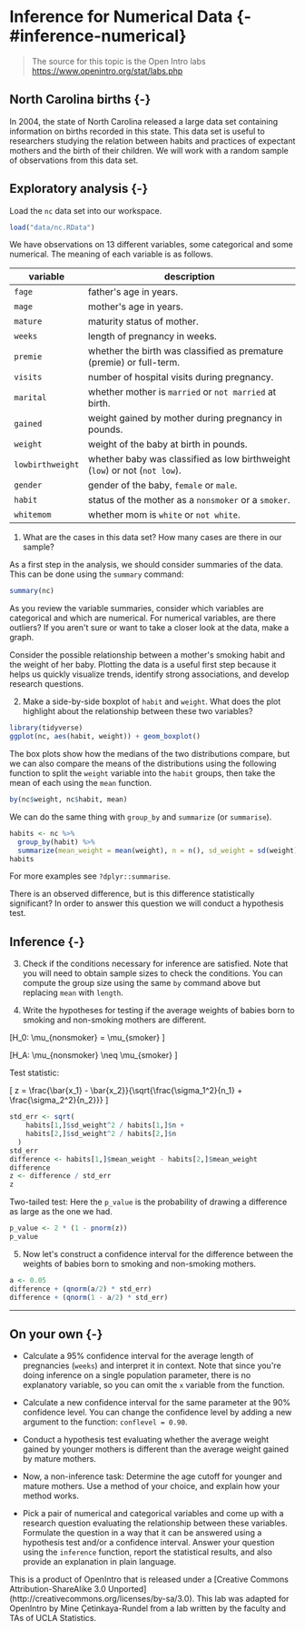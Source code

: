 
# Inference for Numerical Data {-#inference-numerical}

> The source for this topic is the Open Intro labs https://www.openintro.org/stat/labs.php

## North Carolina births {-}

In 2004, the state of North Carolina released a large data set containing 
information on births recorded in this state. This data set is useful to 
researchers studying the relation between habits and practices of expectant 
mothers and the birth of their children. We will work with a random sample of 
observations from this data set.

## Exploratory analysis {-}

Load the `nc` data set into our workspace.


```r
load("data/nc.RData")
```

We have observations on 13 different variables, some categorical and some 
numerical. The meaning of each variable is as follows.

variable         | description
---------------- | -----------
`fage`           | father's age in years.
`mage`           | mother's age in years.
`mature`         | maturity status of mother.
`weeks`          | length of pregnancy in weeks.
`premie`         | whether the birth was classified as premature (premie) or full-term.
`visits`         | number of hospital visits during pregnancy.
`marital`        | whether mother is `married` or `not married` at birth.
`gained`         | weight gained by mother during pregnancy in pounds.
`weight`         | weight of the baby at birth in pounds.
`lowbirthweight` | whether baby was classified as low birthweight (`low`) or not (`not low`).
`gender`         | gender of the baby, `female` or `male`.
`habit`          | status of the mother as a `nonsmoker` or a `smoker`.
`whitemom`       | whether mom is `white` or `not white`.

1.  What are the cases in this data set? How many cases are there in our sample?

As a first step in the analysis, we should consider summaries of the data. This
can be done using the `summary` command:


```r
summary(nc)
```

As you review the variable summaries, consider which variables are categorical 
and which are numerical. For numerical variables, are there outliers? If you 
aren't sure or want to take a closer look at the data, make a graph.

Consider the possible relationship between a mother's smoking habit and the 
weight of her baby. Plotting the data is a useful first step because it helps 
us quickly visualize trends, identify strong associations, and develop research
questions.

2.  Make a side-by-side boxplot of `habit` and `weight`. What does the plot 
highlight about the relationship between these two variables?


```r
library(tidyverse)
ggplot(nc, aes(habit, weight)) + geom_boxplot()
```

The box plots show how the medians of the two distributions compare, but we can
also compare the means of the distributions using the following function to 
split the `weight` variable into the `habit` groups, then take the mean of each
using the `mean` function.


```r
by(nc$weight, nc$habit, mean)
```

We can do the same thing with `group_by` and `summarize` (or `summarise`).


```r
habits <- nc %>%
  group_by(habit) %>%
  summarize(mean_weight = mean(weight), n = n(), sd_weight = sd(weight))
habits
```

For more examples see `?dplyr::summarise`.


There is an observed difference, but is this difference statistically 
significant? In order to answer this question we will conduct a hypothesis test.

## Inference {-}

3.  Check if the conditions necessary for inference are satisfied. Note that 
you will need to obtain sample sizes to check the conditions. You can compute 
the group size using the same `by` command above but replacing `mean` with 
`length`.

4.  Write the hypotheses for testing if the average weights of babies born to 
smoking and non-smoking mothers are different.

\[H_0: \mu_{nonsmoker} = \mu_{smoker}  \]

\[H_A: \mu_{nonsmoker} \neq \mu_{smoker} \]

Test statistic:

\[ z = \frac{\bar{x_1} - \bar{x_2}}{\sqrt{\frac{\sigma_1^2}{n_1} + \frac{\sigma_2^2}{n_2}}}  \]


```r
std_err <- sqrt(
    habits[1,]$sd_weight^2 / habits[1,]$n + 
    habits[2,]$sd_weight^2 / habits[2,]$n
  )
std_err
difference <- habits[1,]$mean_weight - habits[2,]$mean_weight
difference
z <- difference / std_err
z
```

Two-tailed test: Here the `p_value` is the probability of drawing a difference as large as the one we had.

```r
p_value <- 2 * (1 - pnorm(z))
p_value
```


5.  Now let's construct a confidence 
interval for the difference between the weights of babies born to smoking and 
non-smoking mothers.


```r
a <- 0.05
difference + (qnorm(a/2) * std_err)
difference + (qnorm(1 - a/2) * std_err)
```


* * *

## On your own {-}

-   Calculate a 95% confidence interval for the average length of pregnancies 
(`weeks`) and interpret it in context. Note that since you're doing inference 
on a single population parameter, there is no explanatory variable, so you can 
omit the `x` variable from the function.

-   Calculate a new confidence interval for the same parameter at the 90% 
confidence level. You can change the confidence level by adding a new argument 
to the function: `conflevel = 0.90`.

-   Conduct a hypothesis test evaluating whether the average weight gained by 
younger mothers is different than the average weight gained by mature mothers.

-   Now, a non-inference task: Determine the age cutoff for younger and mature 
mothers. Use a method of your choice, and explain how your method works.

-   Pick a pair of numerical and categorical variables and come up with a 
research question evaluating the relationship between these variables. 
Formulate the question in a way that it can be answered using a hypothesis test
and/or a confidence interval. Answer your question using the `inference` 
function, report the statistical results, and also provide an explanation in 
plain language.

<div id="license">
This is a product of OpenIntro that is released under a [Creative Commons 
Attribution-ShareAlike 3.0 Unported](http://creativecommons.org/licenses/by-sa/3.0).
This lab was adapted for OpenIntro by Mine &Ccedil;etinkaya-Rundel from a lab 
written by the faculty and TAs of UCLA Statistics.
</div>
